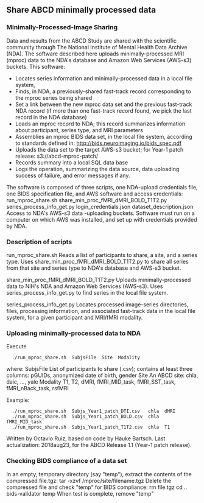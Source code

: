 ## Share ABCD minimally processed data


### Minimally-Processed-Image Sharing

Data and results from the ABCD Study are shared with the scientific community through The National Institute of Mental Health Data Archive (NDA).  The software described here uploads minimally-processed MRI (mproc) data to the NDA's database and Amazon Web Services (AWS-s3) buckets.  This software:
- Locates series information and minimally-processed data in a local file system,
- Finds, in NDA, a previously-shared fast-track record corresponding to the mproc series being shared
- Set a link between the new mproc data set and the previous fast-track NDA record (if more than one fast-track record found, we pick the last record in the NDA database)
- Loads an mproc record to NDA; this record summarizes information about participant, series type, and MRI parameters
- Assemblies an mproc BIDS data set, in the local file system, according to standards defined in: http://bids.neuroimaging.io/bids_spec.pdf
- Uploads the data set to the target AWS-s3 bucket; for Year-1 patch release: s3://abcd-mproc-patch/
- Records summary into a local SQL data base
- Logs the operation, summarizing the data source, data uploading success of failure, and error messages if any.

The software is composed of three scripts, one NDA-upload credentials file, one BIDS specification file, and AWS software and access credentials:
run_mproc_share.sh
share_min_proc_fMRI_dMRI_BOLD_T1T2.py
series_process_info_get.py
login_credentials.json
dataset_description.json
Access to NDA's AWS-s3 data -uploading buckets. Software must run on a computer on which AWS was installed, and set up with credentials provided by NDA.


### Description of scripts
run_mproc_share.sh
Reads a list of participants to share, a site, and a series type.  Uses share_min_proc_fMRI_dMRI_BOLD_T1T2.py to share all series from that site and series type to NDA's database and AWS-s3 bucket.

share_min_proc_fMRI_dMRI_BOLD_T1T2.py
Uploads minimally-processed data to NIH's NDA and Amazon Web Services (AWS-s3).  Uses series_process_info_get.py to find series in the local file system.

series_process_info_get.py
Locates processed image-series directories, files, processing information, and associated fast-track data in the local file system, for a given participant and MRI/fMRI modality.


### Uploading minimally-processed data to NDA
Execute
```
  ./run_mproc_share.sh  SubjsFile  Site  Modality
```

where:
  SubjsFile   List of participants to share (.csv); contains at least three columns: pGUIDs, anonymized date of birth, gender
  Site            An ABCD site: chla, daic, ..., yale
  Modality   T1, T2, dMRI, fMRI_MID_task, fMRI_SST_task, fMRI_nBack_task, rsfMRI

Example:
```
  ./run_mproc_share.sh  Subjs_Year1_patch_DTI.csv   chla  dMRI
  ./run_mproc_share.sh  Subjs_Year1_patch_BOLD.csv  chla  fMRI_MID_task
  ./run_mproc_share.sh  Subjs_Year1_patch_T1T2.csv  chla  T1
```

Written by Octavio Ruiz, based on code by Hauke Bartsch.
Last actualization: 2018aug23, for the ABCD Release 1.1 (Year-1 patch release).


### Checking BIDS compliance of a data set
In an empty, temporary directory (say "temp"), extract the contents of the compressed file.tgz:
tar  -xzvf  /mproc/site/filename.tgz
Delete the compressed file and check "temp" for BIDS compliance:
rm file.tgz
cd ..
bids-validator  temp
When test is complete, remove "temp"
